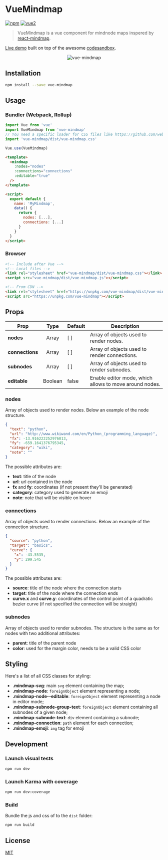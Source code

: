 # VueMindmap

[![npm](https://img.shields.io/npm/v/vue-mindmap.svg)](https://www.npmjs.com/package/vue-mindmap) [![vue2](https://img.shields.io/badge/vue-2.x-brightgreen.svg)](https://vuejs.org/)

> VueMindmap is a vue component for mindnode maps inspered by [react-mindmap](https://github.com/learn-anything/react-mindmap).

[Live demo](https://codesandbox.io/s/r5j46qw3xn) built on top of the awesome [codesandbox](https://codesandbox.io).

<p align="center">
  <img alt="vue-mindmap" src="https://raw.githubusercontent.com/anteriovieira/vue-mindmap/master/media/mindmap.png" />
</p>


## Installation

```bash
npm install --save vue-mindmap
```

## Usage

### Bundler (Webpack, Rollup)

```js
import Vue from 'vue'
import VueMindmap from 'vue-mindmap'
// You need a specific loader for CSS files like https://github.com/webpack/css-loader
import 'vue-mindmap/dist/vue-mindmap.css'

Vue.use(VueMindmap)
```

```html
<template>
  <mindmap
    :nodes="nodes"
    :connections="connections"
    :editable="true"
  />
</template>

<script>
  export default {
    name: 'MyMindmap',
    data() {
      return {
        nodes: [...],
        connections: [...]
      }
    }
  }
</script>
```

### Browser

```html
<!-- Include after Vue -->
<!-- Local files -->
<link rel="stylesheet" href="vue-mindmap/dist/vue-mindmap.css"></link>
<script src="vue-mindmap/dist/vue-mindmap.js"></script>

<!-- From CDN -->
<link rel="stylesheet" href="https://unpkg.com/vue-mindmap/dist/vue-mindmap.css"></link>
<script src="https://unpkg.com/vue-mindmap"></script>
```


## Props

| Prop            | Type    | Default | Description                                            |
|-----------------|:-------:|---------|--------------------------------------------------------|
| **nodes**       | Array   | [ ]      | Array of objects used to render nodes.                |
| **connections** | Array   | [ ]      | Array of objects used to render connections.          |
| **subnodes**    | Array   | [ ]      | Array of objects used to render subnodes.             |
| **editable**    | Boolean | false   | Enable editor mode, which allows to move around nodes. |

### nodes

Array of objects used to render nodes. Below an example of the node structure.

```json
{
  "text": "python",
  "url": "http://www.wikiwand.com/en/Python_(programming_language)",
  "fx": -13.916222252976013,
  "fy": -659.1641376795345,
  "category": "wiki",
  "note": ""
}
```

The possible attributes are:

- **text**: title of the node
- **url**: url contained in the node
- **fx** and **fy**: coordinates (if not present they'll be generated)
- **category**: category used to generate an emoji
- **note**: note that will be visible on hover

### connections

Array of objects used to render connections. Below an example of the connection
structure.

```json
{
  "source": "python",
  "target": "basics",
  "curve": {
    "x": -43.5535,
    "y": 299.545
  }
}
```

The possible attributes are:

- **source**: title of the node where the connection starts
- **target**: title of the node where the connection ends
- **curve.x** and **curve.y**: coordinates of the control point of a quadratic bezier curve
(if not specified the connection will be straight)

### subnodes
Array of objects used to render subnodes. The structure is the same as for nodes
with two additional attributes:

- **parent**: title of the parent node
- **color**: used for the margin color, needs to be a valid CSS color


## Styling
Here's a list of all CSS classes for styling:

- **.mindmap-svg**: main `svg` element containing the map;
- **.mindmap-node**: `foreignObject` element representing a node;
- **.mindmap-node--editable**: `foreignObject` element representing a node in editor mode;
- **.mindmap-subnode-group-text**: `foreignObject` element containing all subnodes of a given node;
- **.mindmap-subnode-text**: `div` element containing a subnode;
- **.mindmap-connection**: `path` element for each connection;
- **.mindmap-emoji**: `img` tag for emoji

## Development

### Launch visual tests

```bash
npm run dev
```

### Launch Karma with coverage

```bash
npm run dev:coverage
```

### Build

Bundle the js and css of to the `dist` folder:

```bash
npm run build
```

## License

[MIT](http://opensource.org/licenses/MIT)
